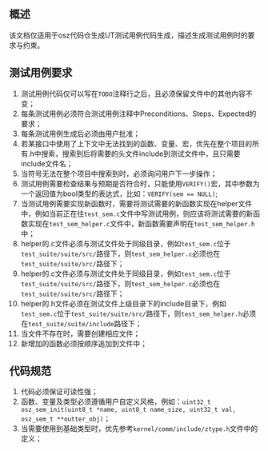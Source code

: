 ## 概述

该文档仅适用于osz代码仓生成UT测试用例代码生成，描述生成测试用例时的要求与约束。

## 测试用例要求

1. 测试用例代码仅可以写在`TODO`注释行之后，且必须保留文件中的其他内容不变；
2. 每条测试用例必须符合测试用例注释中Preconditions、Steps、Expected的要求；
3. 每条测试用例生成后必须由用户批准；
5. 若某接口中使用了上下文中无法找到的函数、变量、宏，优先在整个项目的所有.h中搜索，搜索到后将需要的头文件include到测试文件中，且只需要include文件名；
6. 当符号无法在整个项目中搜索到时，必须询问用户下一步操作；
7. 测试用例需要检查结果与预期是否符合时，只能使用`VERIFY()`宏，其中参数为一个返回值为bool类型的表达式，比如：`VERIFY(sem == NULL)`;
8. 当测试用例需要实现新函数时，需要将测试需要的新函数实现在helper文件中，例如当前正在往`test_sem.c`文件中写测试用例，则应该将测试需要的新函数实现在`test_sem_helper.c`文件中，新函数需要声明在`test_sem_helper.h`中；
9. helper的.c文件必须与测试文件处于同级目录，例如`test_sem.c`位于`test_suite/suite/src/`路径下，则`test_sem_helper.c`必须也在`test_suite/suite/src/`路径下；
10. helper的.c文件必须与测试文件处于同级目录，例如`test_sem.c`位于`test_suite/suite/src/`路径下，则`test_sem_helper.c`必须也在`test_suite/suite/src/`路径下；
11. helper的.h文件必须在测试文件上级目录下的include目录下，例如`test_sem.c`位于`test_suite/suite/src/`路径下，则`test_sem_helper.h`必须在`test_suite/suite/include`路径下；
12. 当文件不存在时，需要创建相应文件；
13. 新增加的函数必须按顺序追加到文件中；

## 代码规范

1. 代码必须保证可读性强；
2. 函数、变量及类型必须遵循用户自定义风格，例如：`uint32_t osz_sem_init(uint8_t *name, uint8_t name_size, uint32_t val, osz_sem_t **outter_obj)`；
3. 当需要使用到基础类型时，优先参考`kernel/comm/include/ztype.h`文件中的定义；